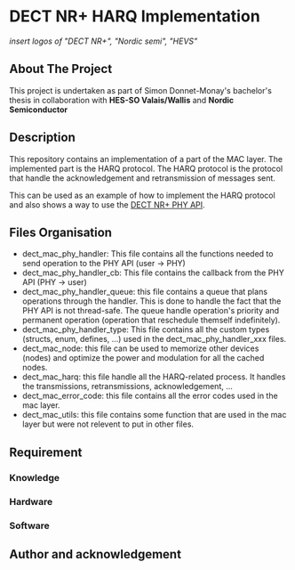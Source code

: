 # DECT NR+ HARQ Implementation

_insert logos of "DECT NR+", "Nordic semi", "HEVS"_

## About The Project
This project is undertaken as part of Simon Donnet-Monay's bachelor's thesis in collaboration with **HES-SO Valais/Wallis** and **Nordic Semiconductor** 

## Description
This repository contains an implementation of a part of the MAC layer. The implemented part is the HARQ protocol. The HARQ protocol is the protocol that handle the acknowledgement and retransmission of messages sent. 

This can be used as an example of how to implement the HARQ protocol and also shows a way to use the [DECT NR+ PHY API](https://docs.nordicsemi.com/bundle/ncs-latest/page/nrfxlib/nrf_modem/doc/api.html#dect_nr_phy_api).


## Files Organisation
- dect_mac_phy_handler: This file contains all the functions needed to send operation to the PHY API (user → PHY)
- dect_mac_phy_handler_cb: This file contains the callback from the PHY API (PHY → user)
- dect_mac_phy_handler_queue: this file contains a queue that plans operations through the handler. This is done to handle the fact that the PHY API is not thread-safe. The queue handle operation's priority and permanent operation (operation that reschedule themself indefinitely).
- dect_mac_phy_handler_type: This file contains all the custom types (structs, enum, defines, ...) used in the dect_mac_phy_handler_xxx files.
- dect_mac_node: this file can be used to memorize other devices (nodes) and optimize the power and modulation for all the cached nodes.
- dect_mac_harq: this file handle all the HARQ-related process. It handles the transmissions, retransmissions, acknowledgement, ...
- dect_mac_error_code: this file contains all the error codes used in the mac layer.
- dect_mac_utils: this file contains some function that are used in the mac layer but were not relevent to put in other files.
## Requirement


### Knowledge


### Hardware


### Software


## Author and acknowledgement


